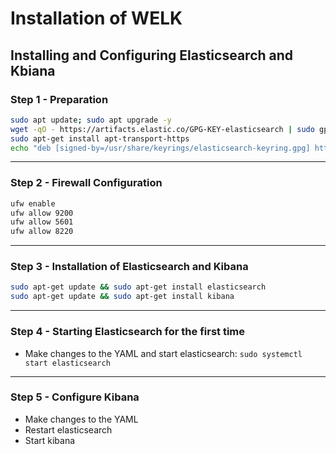 # Installation of WELK
## Installing and Configuring Elasticsearch and Kbiana
### Step 1 - Preparation
```bash
sudo apt update; sudo apt upgrade -y
wget -qO - https://artifacts.elastic.co/GPG-KEY-elasticsearch | sudo gpg --dearmor -o /usr/share/keyrings/elasticsearch-keyring.gpg
sudo apt-get install apt-transport-https
echo "deb [signed-by=/usr/share/keyrings/elasticsearch-keyring.gpg] https://artifacts.elastic.co/packages/8.x/apt stable main" | sudo tee /etc/apt/sources.list.d/elastic-8.x.list
```

---

### Step 2 - Firewall Configuration
```bash
ufw enable
ufw allow 9200
ufw allow 5601
ufw allow 8220
```

---

### Step 3 - Installation of Elasticsearch and Kibana

```bash
sudo apt-get update && sudo apt-get install elasticsearch
sudo apt-get update && sudo apt-get install kibana
```

---

### Step 4 - Starting Elasticsearch for the first time 
- Make changes to the YAML and start elasticsearch: `sudo systemctl start elasticsearch`

---

### Step 5 - Configure Kibana 
- Make changes to the YAML
- Restart elasticsearch
- Start kibana 


